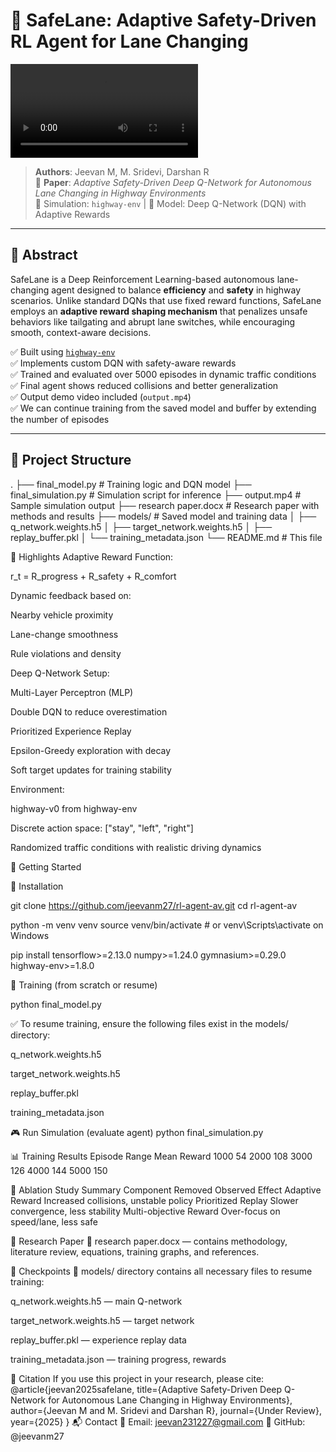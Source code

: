 # 🚗 SafeLane: Adaptive Safety-Driven RL Agent for Lane Changing

![SafeLane Demo](output.mp4)

> **Authors**: Jeevan M, M. Sridevi, Darshan R  
> 📄 **Paper**: *Adaptive Safety-Driven Deep Q-Network for Autonomous Lane Changing in Highway Environments*  
> 🧪 Simulation: `highway-env` | 🧠 Model: Deep Q-Network (DQN) with Adaptive Rewards

---

## 📌 Abstract

SafeLane is a Deep Reinforcement Learning-based autonomous lane-changing agent designed to balance **efficiency** and **safety** in highway scenarios. Unlike standard DQNs that use fixed reward functions, SafeLane employs an **adaptive reward shaping mechanism** that penalizes unsafe behaviors like tailgating and abrupt lane switches, while encouraging smooth, context-aware decisions.

✅ Built using [`highway-env`](https://github.com/eleurent/highway-env)  
✅ Implements custom DQN with safety-aware rewards  
✅ Trained and evaluated over 5000 episodes in dynamic traffic conditions  
✅ Final agent shows reduced collisions and better generalization  
✅ Output demo video included (`output.mp4`)  
✅ We can continue training from the saved model and buffer by extending the number of episodes

---

## 📁 Project Structure

.
├── final_model.py               # Training logic and DQN model
├── final_simulation.py          # Simulation script for inference
├── output.mp4                   # Sample simulation output
├── research paper.docx          # Research paper with methods and results
├── models/                      # Saved model and training data
│   ├── q_network.weights.h5
│   ├── target_network.weights.h5
│   ├── replay_buffer.pkl
│   └── training_metadata.json
└── README.md                    # This file

🧠 Highlights
Adaptive Reward Function:

r_t = R_progress + R_safety + R_comfort

Dynamic feedback based on:

Nearby vehicle proximity

Lane-change smoothness

Rule violations and density

Deep Q-Network Setup:

Multi-Layer Perceptron (MLP)

Double DQN to reduce overestimation

Prioritized Experience Replay

Epsilon-Greedy exploration with decay

Soft target updates for training stability

Environment:

highway-v0 from highway-env

Discrete action space: ["stay", "left", "right"]

Randomized traffic conditions with realistic driving dynamics

🚀 Getting Started

🔧 Installation

git clone https://github.com/jeevanm27/rl-agent-av.git
cd rl-agent-av

python -m venv venv
source venv/bin/activate  # or venv\Scripts\activate on Windows

pip install tensorflow>=2.13.0 numpy>=1.24.0 gymnasium>=0.29.0 highway-env>=1.8.0

🏁 Training (from scratch or resume)

python final_model.py

✅ To resume training, ensure the following files exist in the models/ directory:

q_network.weights.h5

target_network.weights.h5

replay_buffer.pkl

training_metadata.json

🎮 Run Simulation (evaluate agent)
python final_simulation.py

📊 Training Results
Episode Range	Mean Reward
1000	54
2000	108
3000	126
4000	144
5000	150

🧪 Ablation Study Summary
Component Removed	Observed Effect
Adaptive Reward	Increased collisions, unstable policy
Prioritized Replay	Slower convergence, less stability
Multi-objective Reward	Over-focus on speed/lane, less safe

📎 Research Paper
📄 research paper.docx — contains methodology, literature review, equations, training graphs, and references.

💾 Checkpoints
📂 models/ directory contains all necessary files to resume training:

q_network.weights.h5 — main Q-network

target_network.weights.h5 — target network

replay_buffer.pkl — experience replay data

training_metadata.json — training progress, rewards


🧠 Citation
If you use this project in your research, please cite:
@article{jeevan2025safelane,
  title={Adaptive Safety-Driven Deep Q-Network for Autonomous Lane Changing in Highway Environments},
  author={Jeevan M and M. Sridevi and Darshan R},
  journal={Under Review},
  year={2025}
}
📬 Contact
📧 Email: jeevan231227@gmail.com
🔗 GitHub: @jeevanm27
